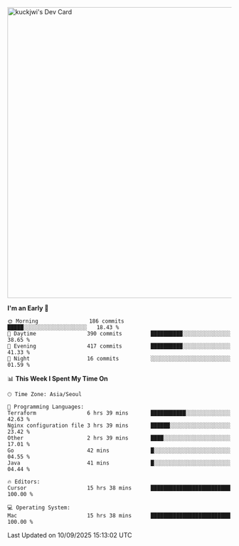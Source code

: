<a href="https://app.daily.dev/kuckhwancho"><img src="https://api.daily.dev/devcards/v2/efef39c8028947428b3c0b486b9cd9b6.png?r=iz2&type=wide" width="652" alt="kuckjwi's Dev Card"/></a>

<!--START_SECTION:waka-->
**I'm an Early 🐤** 

```text
🌞 Morning                186 commits         █████░░░░░░░░░░░░░░░░░░░░   18.43 % 
🌆 Daytime                390 commits         ██████████░░░░░░░░░░░░░░░   38.65 % 
🌃 Evening                417 commits         ██████████░░░░░░░░░░░░░░░   41.33 % 
🌙 Night                  16 commits          ░░░░░░░░░░░░░░░░░░░░░░░░░   01.59 % 
```


📊 **This Week I Spent My Time On** 

```text
🕑︎ Time Zone: Asia/Seoul

💬 Programming Languages: 
Terraform                6 hrs 39 mins       ███████████░░░░░░░░░░░░░░   42.63 % 
Nginx configuration file 3 hrs 39 mins       ██████░░░░░░░░░░░░░░░░░░░   23.42 % 
Other                    2 hrs 39 mins       ████░░░░░░░░░░░░░░░░░░░░░   17.01 % 
Go                       42 mins             █░░░░░░░░░░░░░░░░░░░░░░░░   04.55 % 
Java                     41 mins             █░░░░░░░░░░░░░░░░░░░░░░░░   04.44 % 

🔥 Editors: 
Cursor                   15 hrs 38 mins      █████████████████████████   100.00 % 

💻 Operating System: 
Mac                      15 hrs 38 mins      █████████████████████████   100.00 % 
```


 Last Updated on 10/09/2025 15:13:02 UTC
<!--END_SECTION:waka-->
